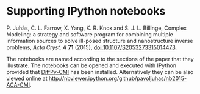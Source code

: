# Supporting IPython notebooks

P. Juhás, C. L. Farrow, X. Yang, K. R. Knox and S. J. L. Billinge,
Complex Modeling: a strategy and software program for combining multiple
information sources to solve ill-posed structure and nanostructure inverse
problems, *Acta Cryst. A* **71** (2015),
[doi:10.1107/S2053273315014473](http://dx.doi.org/10.1107/S2053273315014473).

The notebooks are named according to the sections of the paper that they
illustrate.  The notebooks can be opened and executed with IPython provided
that [DiffPy-CMI](http://www.diffpy.org/products/diffpycmi/)
has been installed.  Alternatively they can be also viewed online at
http://nbviewer.ipython.org/github/pavoljuhas/nb2015-ACA-CMI.
